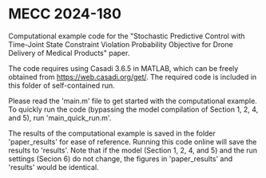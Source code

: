 # MECC 2024-180
Computational example code for the "Stochastic Predictive Control with Time-Joint State Constraint Violation Probability Objective for Drone Delivery of Medical Products" paper. 

The code requires using Casadi 3.6.5 in MATLAB, which can be freely obtained from https://web.casadi.org/get/. The required code is included in this folder of self-contained run.

Please read the 'main.m' file to get started with the computational example. To quickly run the code (bypassing the model compilation of Section 1, 2, 4, and 5), run 'main_quick_run.m'. 

The results of the computational example is saved in the folder 'paper_results' for ease of reference. Running this code online will save the results to 'results'. Note that if the model (Section 1, 2, 4, and 5) and the run settings (Secion 6) do not change, the figures in 'paper_results' and 'results' would be identical.

